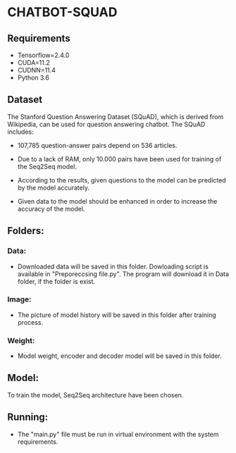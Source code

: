 # CHATBOT-SQUAD

## Requirements
- Tensorflow=2.4.0
- CUDA=11.2
- CUDNN=11.4
- Python 3.6

## Dataset
The Stanford Question Answering Dataset (SQuAD), which is derived from Wikipedia, can be used for question answering chatbot. The SQuAD includes:
- 107,785 question-answer pairs depend on 536 articles. 

- Due to a lack of RAM, only 10.000 pairs have been used for training of the Seq2Seq model.
- According to the results, given questions to the model can be predicted by the model accurately.
- Given data to the model should be enhanced in order to increase the accuracy of the model.

## Folders:
### Data: 
- Downloaded data will be saved in this folder. Dowloading script is available in "Preporeccsing file.py". The program will download it in Data folder, if the folder is exist.
### Image: 
- The picture of model history will be saved in this folder after training process.
### Weight:
- Model weight, encoder and decoder model will be saved in this folder.


## Model:
To train the model, Seq2Seq architecture have been chosen.

## Running:
- The "main.py" file must be run in virtual environment with the system requirements. 
